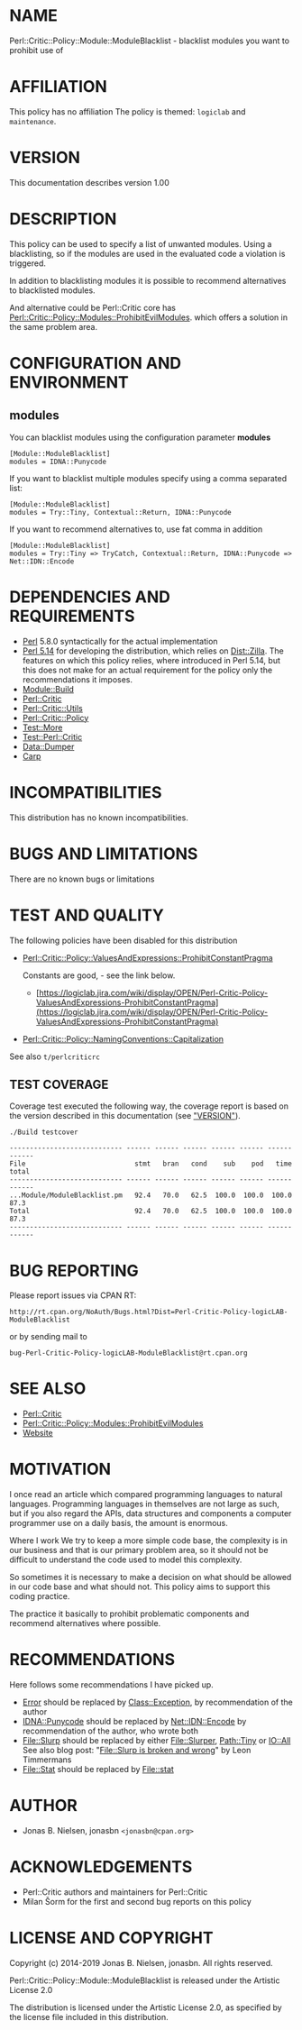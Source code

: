 # NAME

Perl::Critic::Policy::Module::ModuleBlacklist - blacklist modules you want to prohibit use of

# AFFILIATION

This policy has no affiliation The policy is themed: `logiclab` and `maintenance`.

# VERSION

This documentation describes version 1.00

# DESCRIPTION

This policy can be used to specify a list of unwanted modules. Using a blacklisting, so if the
modules are used in the evaluated code a violation is triggered.

In addition to blacklisting modules it is possible to recommend alternatives to
blacklisted modules.

And alternative could be Perl::Critic core has [Perl::Critic::Policy::Modules::ProhibitEvilModules](https://metacpan.org/pod/Perl::Critic::Policy::Modules::ProhibitEvilModules). which offers a solution in the same problem area.

# CONFIGURATION AND ENVIRONMENT

## modules

You can blacklist modules using the configuration parameter **modules**

    [Module::ModuleBlacklist]
    modules = IDNA::Punycode

If you want to blacklist multiple modules specify using a comma separated list:

    [Module::ModuleBlacklist]
    modules = Try::Tiny, Contextual::Return, IDNA::Punycode

If you want to recommend alternatives to, use fat comma in addition

    [Module::ModuleBlacklist]
    modules = Try::Tiny => TryCatch, Contextual::Return, IDNA::Punycode => Net::IDN::Encode

# DEPENDENCIES AND REQUIREMENTS

- [Perl](https://metacpan.org/pod/Perl) 5.8.0 syntactically for the actual implementation
- [Perl 5.14](https://metacpan.org/pod/release/JESSE/perl-5.14.0/pod/perl.pod) for developing the distribution, which relies on [Dist::Zilla](http://dzil.org/). The features on which this policy relies, where introduced in Perl 5.14, but this does not make for an actual requirement for the policy only the recommendations it imposes.
- [Module::Build](https://metacpan.org/pod/Module::Build)
- [Perl::Critic](https://metacpan.org/pod/Perl::Critic)
- [Perl::Critic::Utils](https://metacpan.org/pod/Perl::Critic::Utils)
- [Perl::Critic::Policy](https://metacpan.org/pod/Perl::Critic::Policy)
- [Test::More](https://metacpan.org/pod/Test::More)
- [Test::Perl::Critic](https://metacpan.org/pod/Test::Perl::Critic)
- [Data::Dumper](https://metacpan.org/pod/Data::Dumper)
- [Carp](https://metacpan.org/pod/Carp)

# INCOMPATIBILITIES

This distribution has no known incompatibilities.

# BUGS AND LIMITATIONS

There are no known bugs or limitations

# TEST AND QUALITY

The following policies have been disabled for this distribution

- [Perl::Critic::Policy::ValuesAndExpressions::ProhibitConstantPragma](https://metacpan.org/pod/Perl::Critic::Policy::ValuesAndExpressions::ProhibitConstantPragma)

    Constants are good, - see the link below.

    - [https://logiclab.jira.com/wiki/display/OPEN/Perl-Critic-Policy-ValuesAndExpressions-ProhibitConstantPragma](https://logiclab.jira.com/wiki/display/OPEN/Perl-Critic-Policy-ValuesAndExpressions-ProhibitConstantPragma)

- [Perl::Critic::Policy::NamingConventions::Capitalization](https://metacpan.org/pod/Perl::Critic::Policy::NamingConventions::Capitalization)

See also `t/perlcriticrc`

## TEST COVERAGE

Coverage test executed the following way, the coverage report is based on the
version described in this documentation (see ["VERSION"](#version)).

    ./Build testcover

    ---------------------------- ------ ------ ------ ------ ------ ------ ------
    File                           stmt   bran   cond    sub    pod   time  total
    ---------------------------- ------ ------ ------ ------ ------ ------ ------
    ...Module/ModuleBlacklist.pm   92.4   70.0   62.5  100.0  100.0  100.0   87.3
    Total                          92.4   70.0   62.5  100.0  100.0  100.0   87.3
    ---------------------------- ------ ------ ------ ------ ------ ------ ------

# BUG REPORTING

Please report issues via CPAN RT:

    http://rt.cpan.org/NoAuth/Bugs.html?Dist=Perl-Critic-Policy-logicLAB-ModuleBlacklist

or by sending mail to

    bug-Perl-Critic-Policy-logicLAB-ModuleBlacklist@rt.cpan.org

# SEE ALSO

- [Perl::Critic](https://metacpan.org/pod/Perl::Critic)
- [Perl::Critic::Policy::Modules::ProhibitEvilModules](https://metacpan.org/pod/Perl::Critic::Policy::Modules::ProhibitEvilModules)
- [Website](http://jonasbn.github.io/perl-critic-policy-module-moduleblacklist/)

# MOTIVATION

I once read an article which compared programming languages to
natural languages. Programming languages in themselves are not
large as such, but if you also regard the APIs, data structures
and components a computer programmer use on a daily basis, the
amount is enormous.

Where I work We try to keep a more simple code base, the complexity
is in our business and that is our primary problem area, so it should
not be difficult to understand the code used to model this complexity.

So sometimes it is necessary to make a decision on what should be
allowed in our code base and what should not. This policy aims to
support this coding practice.

The practice it basically to prohibit problematic components and
recommend alternatives where possible.

# RECOMMENDATIONS

Here follows some recommendations I have picked up.

- [Error](https://metacpan.org/pod/Error) should be replaced by [Class::Exception](https://metacpan.org/pod/Class::Exception), by recommendation
of the author
- [IDNA::Punycode](https://metacpan.org/pod/IDNA::Punycode) should be replaced by [Net::IDN::Encode](https://metacpan.org/pod/Net::IDN::Encode) by recommendation of the author, who wrote both
- [File::Slurp](https://metacpan.org/pod/File::Slurp) should be replaced by either [File::Slurper](https://metacpan.org/pod/File::Slurper), [Path::Tiny](https://metacpan.org/pod/Path::Tiny) or [IO::All](https://metacpan.org/pod/IO::All) See also blog post: "[File::Slurp is broken and wrong](http://blogs.perl.org/users/leon_timmermans/2015/08/fileslurp-is-broken-and-wrong.html)" by Leon Timmermans
- [File::Stat](https://metacpan.org/pod/File::Stat) should be replaced by [File::stat](https://metacpan.org/pod/File::stat)

# AUTHOR

- Jonas B. Nielsen, jonasbn `<jonasbn@cpan.org>`

# ACKNOWLEDGEMENTS

- Perl::Critic authors and maintainers for Perl::Critic
- Milan Šorm for the first and second bug reports on this policy

# LICENSE AND COPYRIGHT

Copyright (c) 2014-2019 Jonas B. Nielsen, jonasbn. All rights reserved.

Perl::Critic::Policy::Module::ModuleBlacklist is released under
the Artistic License 2.0

The distribution is licensed under the Artistic License 2.0, as specified by
the license file included in this distribution.

